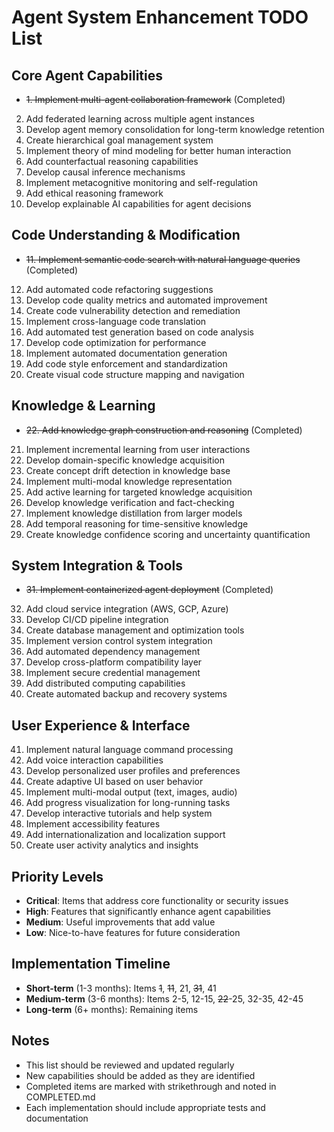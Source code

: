 # Agent System Enhancement TODO List

## Core Agent Capabilities
- ~~1. Implement multi-agent collaboration framework~~ (Completed)
2. Add federated learning across multiple agent instances
3. Develop agent memory consolidation for long-term knowledge retention
4. Create hierarchical goal management system
5. Implement theory of mind modeling for better human interaction
6. Add counterfactual reasoning capabilities
7. Develop causal inference mechanisms
8. Implement metacognitive monitoring and self-regulation
9. Add ethical reasoning framework
10. Develop explainable AI capabilities for agent decisions

## Code Understanding & Modification
- ~~11. Implement semantic code search with natural language queries~~ (Completed)
12. Add automated code refactoring suggestions
13. Develop code quality metrics and automated improvement
14. Create code vulnerability detection and remediation
15. Implement cross-language code translation
16. Add automated test generation based on code analysis
17. Develop code optimization for performance
18. Implement automated documentation generation
19. Add code style enforcement and standardization
20. Create visual code structure mapping and navigation

## Knowledge & Learning
- ~~22. Add knowledge graph construction and reasoning~~ (Completed)
21. Implement incremental learning from user interactions
23. Develop domain-specific knowledge acquisition
24. Create concept drift detection in knowledge base
25. Implement multi-modal knowledge representation
26. Add active learning for targeted knowledge acquisition
27. Develop knowledge verification and fact-checking
28. Implement knowledge distillation from larger models
29. Add temporal reasoning for time-sensitive knowledge
30. Create knowledge confidence scoring and uncertainty quantification

## System Integration & Tools
- ~~31. Implement containerized agent deployment~~ (Completed)
32. Add cloud service integration (AWS, GCP, Azure)
33. Develop CI/CD pipeline integration
34. Create database management and optimization tools
35. Implement version control system integration
36. Add automated dependency management
37. Develop cross-platform compatibility layer
38. Implement secure credential management
39. Add distributed computing capabilities
40. Create automated backup and recovery systems

## User Experience & Interface
41. Implement natural language command processing
42. Add voice interaction capabilities
43. Develop personalized user profiles and preferences
44. Create adaptive UI based on user behavior
45. Implement multi-modal output (text, images, audio)
46. Add progress visualization for long-running tasks
47. Develop interactive tutorials and help system
48. Implement accessibility features
49. Add internationalization and localization support
50. Create user activity analytics and insights

## Priority Levels
- **Critical**: Items that address core functionality or security issues
- **High**: Features that significantly enhance agent capabilities
- **Medium**: Useful improvements that add value
- **Low**: Nice-to-have features for future consideration

## Implementation Timeline
- **Short-term** (1-3 months): Items ~~1~~, ~~11~~, 21, ~~31~~, 41
- **Medium-term** (3-6 months): Items 2-5, 12-15, ~~22~~-25, 32-35, 42-45
- **Long-term** (6+ months): Remaining items

## Notes
- This list should be reviewed and updated regularly
- New capabilities should be added as they are identified
- Completed items are marked with strikethrough and noted in COMPLETED.md
- Each implementation should include appropriate tests and documentation
